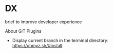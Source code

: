 # DX
brief to improve developer experience 

About GIT Plugins
- Display current branch in the terminal directory: https://ohmyz.sh/#install
